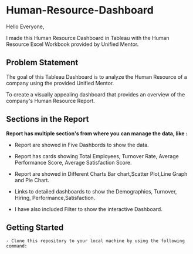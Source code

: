 # Human-Resource-Dashboard

Hello Everyone, 

I made this Human Resource Dashboard in Tableau with the Human Resource Excel Workbook provided by Unified Mentor.

## Problem Statement

The goal of this Tableau Dashboard is to analyze the Human Resource of a company using the provided Unified Mentor.

To create a visually appealing dashboard that provides an overview of the company's Human Resource Report.

## Sections in the Report

**Report has multiple section's from where you can manage the data, like :**

- Report are showed in Five Dashbords to show the data.

- Report has cards showing Total Employees, Turnover Rate, Average Performance Score, Average Satisfaction Score.

- Report are showed in Different Charts Bar chart,Scatter Plot,Line Graph and Pie Chart.

- Links to detailed dashboards to show the Demographics, Turnover, Hiring, Performance,Satisfaction.

- I have also included Filter to show the interactive Dashboard.

 ## Getting Started
  ```
- Clone this repository to your local machine by using the following command:



